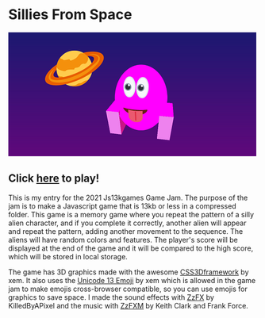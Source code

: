 # Sillies From Space

![Screenshot](https://github.com/robinlamb/SilliesFromSpace/blob/main/SilliesLarge.png)

## Click [here](https://js13kgames.com/entries/sillies-from-space) to play!



This is my entry for the 2021 Js13kgames Game Jam.  The purpose of the jam is to make a Javascript game that is 13kb or less in a compressed folder.  This game is a memory game where you repeat the pattern of a silly alien character, and if you complete it correctly, another alien will appear and repeat the pattern, adding another movement to the sequence.  The aliens will have random colors and features.  The player's score will be displayed at the end of the game and it will be compared to the high score, which will be stored in local storage.

The game has 3D graphics made with the awesome [CSS3Dframework](https://github.com/xem/CSS3Dframework) by xem.  It also uses the [Unicode 13 Emoji](https://xem.github.io/unicode13/emoji.html) by xem which is allowed in the game jam to make emojis cross-browser compatible, so you can use emojis for graphics to save space.  I made the sound effects with [ZzFX](https://killedbyapixel.github.io/ZzFX/) by KilledByAPixel and the music with [ZzFXM](https://keithclark.github.io/ZzFXM/) by Keith Clark and Frank Force.
